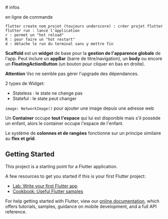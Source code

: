 # infos

en ligne de commande

    flutter create nom_projet (toujours underscore) : créer projet flutter
    flutter run : lance l'application
    r : permet un "hot reload"
    R : pour faire un "hot restart" 
    d : détache le run du terminal sans y mettre fin

**Scaffold** est un **widget** de base pour la **gestion de l'apparence globale** de l'app. Peut inclure un **appBar** (barre de titre/navigation), un **body** ou encore un **FloatingActionButton** (un bouton pour cliquer en bas en droite). 

**Attention** Vsc ne semble pas gérer l'upgrade des dépendances. 

2 types de Widget:
- Stateless : le state ne change pas
- Stateful : le state peut changer

`image: NetworkImage()` pour ajouter une image depuis une adresse web

Un **Container** occupe **tout l'espace** qui lui est disponible mais s'il possède un enfant, alors le container occupe l'espace de l'enfant.

Le système de **colonnes et de rangées** fonctionne sur un principe similaire au **flex et grid**.

## Getting Started

This project is a starting point for a Flutter application.

A few resources to get you started if this is your first Flutter project:

- [Lab: Write your first Flutter app](https://flutter.dev/docs/get-started/codelab)
- [Cookbook: Useful Flutter samples](https://flutter.dev/docs/cookbook)

For help getting started with Flutter, view our
[online documentation](https://flutter.dev/docs), which offers tutorials,
samples, guidance on mobile development, and a full API reference.
